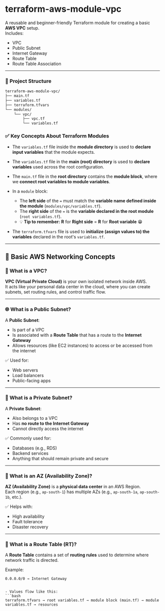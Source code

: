 # terraform-aws-module-vpc

A reusable and beginner-friendly Terraform module for creating a basic **AWS VPC** setup.  
Includes:
- VPC
- Public Subnet
- Internet Gateway
- Route Table
- Route Table Association

---

### 📁 Project Structure

```bash
terraform-aws-module-vpc/
├── main.tf
├── variables.tf
├── terraform.tfvars
└── modules/
    └── vpc/
        ├── vpc.tf
        └── variables.tf
```

### ✅ Key Concepts About Terraform Modules

- The `variables.tf` file inside the **module directory** is used to **declare input variables** that the module expects.

- The `variables.tf` file in the **main (root) directory** is used to **declare variables** used across the root configuration.

- The `main.tf` file in the **root directory** contains the **module block**, where we **connect root variables to module variables**.

- In a `module` block:
  - The **left side** of the `=` must match the **variable name defined inside the module** (`modules/vpc/variables.tf`).
  - The **right side** of the `=` is the **variable declared in the root module** (`root variables.tf`).
  - 💡 **Tip to remember:** **R** for **Right side** = **R** for **Root variable** 😁

- The `terraform.tfvars` file is used to **initialize (assign values to) the variables** declared in the root's `variables.tf`.

---


## 📘 Basic AWS Networking Concepts

### 🧩 What is a VPC?
**VPC (Virtual Private Cloud)** is your own isolated network inside AWS.  
It acts like your personal data center in the cloud, where you can create subnets, set routing rules, and control traffic flow.

---

### 🌐 What is a Public Subnet?
A **Public Subnet**:
- Is part of a VPC
- Is associated with a **Route Table** that has a route to the **Internet Gateway**
- Allows resources (like EC2 instances) to access or be accessed from the internet

✅ Used for:
- Web servers
- Load balancers
- Public-facing apps

---

### 🔐 What is a Private Subnet?
A **Private Subnet**:
- Also belongs to a VPC
- Has **no route to the Internet Gateway**
- Cannot directly access the internet

✅ Commonly used for:
- Databases (e.g., RDS)
- Backend services
- Anything that should remain private and secure

---

### 📍 What is an AZ (Availability Zone)?
**AZ (Availability Zone)** is a **physical data center** in an AWS Region.  
Each region (e.g., `ap-south-1`) has multiple AZs (e.g., `ap-south-1a`, `ap-south-1b`, etc.).

✅ Helps with:
- High availability
- Fault tolerance
- Disaster recovery

---

### 🚦 What is a Route Table (RT)?
A **Route Table** contains a set of **routing rules** used to determine where network traffic is directed.

Example:
```hcl
0.0.0.0/0 → Internet Gateway


- Values flow like this:
```bash
terraform.tfvars → root variables.tf → module block (main.tf) → module variables.tf → resources
```

